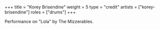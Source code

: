 +++
title = "Korey Brisendine"
weight = 5
type = "credit"
artists = ["korey-brisendine"]
roles = ["drums"]
+++

Performance on "Lola" by The Mizzerables.
